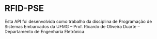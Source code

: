 # RFID-PSE
Esta API foi desenvolvida como trabalho da disciplina de Programação de Sistemas Embarcados da UFMG – Prof. Ricardo de Oliveira Duarte – Departamento de Engenharia Eletrônica
